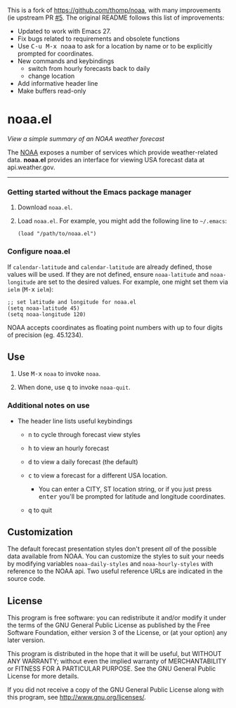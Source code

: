 This is a fork of https://github.com/thomp/noaa, with many improvements (ie upstream PR [#5](https://github.com/thomp/noaa/pull/5). The original README follows this list of improvements:

* Updated to work with Emacs 27.
* Fix bugs related to requirements and obsolete functions
* Use <kbd>C-u M-x noaa</kbd> to ask for a location by name or to be explicitly prompted for coordinates.
* New commands and keybindings
  * switch from hourly forecasts back to daily
  * change location
* Add informative header line
* Make buffers read-only

# noaa.el

*View a simple summary of an NOAA weather forecast*

The [NOAA](http://www.noaa.gov) exposes a number of services which
provide weather-related data. **noaa.el** provides an interface for
viewing USA forecast data at api.weather.gov.

---

### Getting started without the Emacs package manager

1. Download `noaa.el`.

2. Load `noaa.el`. For example, you might add the following line to `~/.emacs`:

    `(load "/path/to/noaa.el")`

### Configure noaa.el

If `calendar-latitude` and `calendar-latitude` are already defined, those values will be used. If they are not defined, ensure `noaa-latitude` and `noaa-longitude` are set to the desired values. For example, one might set them via `ielm` (<kbd>M-x</kbd> `ielm`):

    ;; set latitude and longitude for noaa.el
	(setq noaa-latitude 45)
	(setq noaa-longitude 120)

NOAA accepts coordinates as floating point numbers with up to four
digits of precision (eg. 45.1234).

## Use

1. Use <kbd>M-x</kbd> `noaa` to invoke `noaa`.

2. When done, use <kbd>q</kbd> to invoke `noaa-quit`.

### Additional notes on use

- The header line lists useful keybindings

  - <kbd>n</kbd> to cycle through forecast view styles

  - <kbd>h</kbd> to view an hourly forecast

  - <kbd>d</kbd> to view a daily forecast (the default)

  - <kbd>c</kbd> to view a forecast for a different USA location.

    - You can enter a CITY, ST location string, or if you just press
      <kbd>enter</kbd> you'll be prompted for latitude and longitude
      coordinates.

  - <kbd>q</kbd> to quit

## Customization

The default forecast presentation styles don't present *all* of the
possible data available from NOAA. You can customize the styles to
suit your needs by modifying variables `noaa-daily-styles` and
`noaa-hourly-styles` with reference to the NOAA api. Two useful
reference URLs are indicated in the source code.

## License

This program is free software: you can redistribute it and/or modify it under the terms of the GNU General Public License as published by the Free Software Foundation, either version 3 of the License, or (at your option) any later version.

This program is distributed in the hope that it will be useful, but WITHOUT ANY WARRANTY; without even the implied warranty of MERCHANTABILITY or FITNESS FOR A PARTICULAR PURPOSE. See the GNU General Public License for more details.

If you did not receive a copy of the GNU General Public License along with this program, see http://www.gnu.org/licenses/.
